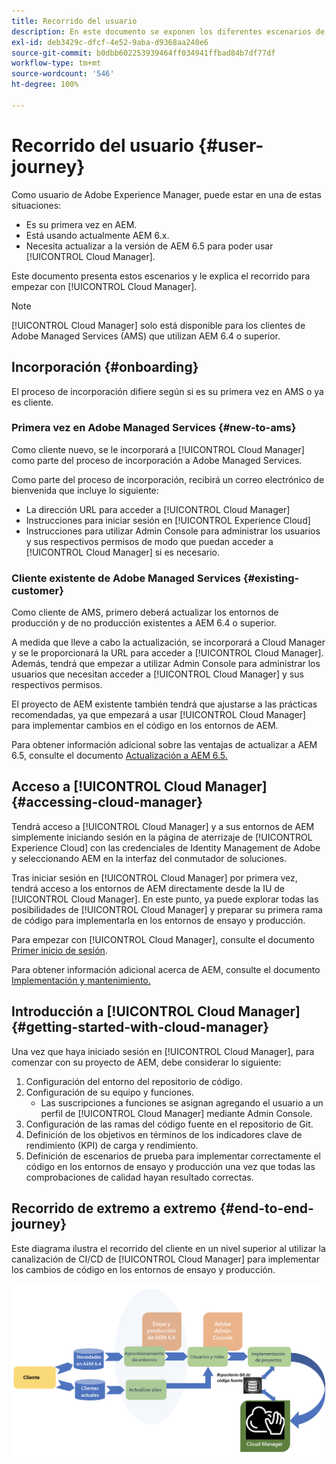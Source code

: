 ```yaml
---
title: Recorrido del usuario
description: En este documento se exponen los diferentes escenarios de incorporación y se explica el recorrido de introducción a Cloud Manager.
exl-id: deb3429c-dfcf-4e52-9aba-d9368aa240e6
source-git-commit: b0dbb602253939464ff034941ffbad84b7df77df
workflow-type: tm+mt
source-wordcount: '546'
ht-degree: 100%

---
```



# Recorrido del usuario {#user-journey}

Como usuario de Adobe Experience Manager, puede estar en una de estas situaciones:

* Es su primera vez en AEM.
* Está usando actualmente AEM 6.x.
* Necesita actualizar a la versión de AEM 6.5 para poder usar [!UICONTROL Cloud Manager].

Este documento presenta estos escenarios y le explica el recorrido para empezar con [!UICONTROL Cloud Manager].

>[!NOTE]
>
>[!UICONTROL Cloud Manager] solo está disponible para los clientes de Adobe Managed Services (AMS) que utilizan AEM 6.4 o superior.

## Incorporación {#onboarding}

El proceso de incorporación difiere según si es su primera vez en AMS o ya es cliente.

### Primera vez en Adobe Managed Services {#new-to-ams}

Como cliente nuevo, se le incorporará a [!UICONTROL Cloud Manager] como parte del proceso de incorporación a Adobe Managed Services.

Como parte del proceso de incorporación, recibirá un correo electrónico de bienvenida que incluye lo siguiente:

* La dirección URL para acceder a [!UICONTROL Cloud Manager]
* Instrucciones para iniciar sesión en [!UICONTROL Experience Cloud]
* Instrucciones para utilizar Admin Console para administrar los usuarios y sus respectivos permisos de modo que puedan acceder a [!UICONTROL Cloud Manager] si es necesario.

### Cliente existente de Adobe Managed Services {#existing-customer}

Como cliente de AMS, primero deberá actualizar los entornos de producción y de no producción existentes a AEM 6.4 o superior.

A medida que lleve a cabo la actualización, se incorporará a Cloud Manager y se le proporcionará la URL para acceder a [!UICONTROL Cloud Manager]. Además, tendrá que empezar a utilizar Admin Console para administrar los usuarios que necesitan acceder a [!UICONTROL Cloud Manager] y sus respectivos permisos.

El proyecto de AEM existente también tendrá que ajustarse a las prácticas recomendadas, ya que empezará a usar [!UICONTROL Cloud Manager] para implementar cambios en el código en los entornos de AEM.

Para obtener información adicional sobre las ventajas de actualizar a AEM 6.5, consulte el documento [Actualización a AEM 6.5.](https://experienceleague.adobe.com/docs/experience-manager-65/deploying/upgrading/upgrade.html?lang=es)

## Acceso a [!UICONTROL Cloud Manager] {#accessing-cloud-manager}

Tendrá acceso a [!UICONTROL Cloud Manager] y a sus entornos de AEM simplemente iniciando sesión en la página de aterrizaje de [!UICONTROL Experience Cloud] con las credenciales de Identity Management de Adobe y seleccionando AEM en la interfaz del conmutador de soluciones.

Tras iniciar sesión en [!UICONTROL Cloud Manager] por primera vez, tendrá acceso a los entornos de AEM directamente desde la IU de [!UICONTROL Cloud Manager]. En este punto, ya puede explorar todas las posibilidades de [!UICONTROL Cloud Manager] y preparar su primera rama de código para implementarla en los entornos de ensayo y producción.

Para empezar con [!UICONTROL Cloud Manager], consulte el documento [Primer inicio de sesión](/help/getting-started/first-time-login.md).

Para obtener información adicional acerca de AEM, consulte el documento [Implementación y mantenimiento.](https://experienceleague.adobe.com/docs/experience-manager-65/deploying/deploying/deploy.html?lang=es)

## Introducción a [!UICONTROL Cloud Manager] {#getting-started-with-cloud-manager}

Una vez que haya iniciado sesión en [!UICONTROL Cloud Manager], para comenzar con su proyecto de AEM, debe considerar lo siguiente:

1. Configuración del entorno del repositorio de código.
1. Configuración de su equipo y funciones.
   * Las suscripciones a funciones se asignan agregando el usuario a un perfil de [!UICONTROL Cloud Manager] mediante Admin Console.
1. Configuración de las ramas del código fuente en el repositorio de Git.
1. Definición de los objetivos en términos de los indicadores clave de rendimiento (KPI) de carga y rendimiento.
1. Definición de escenarios de prueba para implementar correctamente el código en los entornos de ensayo y producción una vez que todas las comprobaciones de calidad hayan resultado correctas.

## Recorrido de extremo a extremo {#end-to-end-journey}

Este diagrama ilustra el recorrido del cliente en un nivel superior al utilizar la canalización de CI/CD de [!UICONTROL Cloud Manager] para implementar los cambios de código en los entornos de ensayo y producción.

![Recorrido de extremo a extremo](/help/assets/screen_shot_2018-05-15at124004pm.png)

